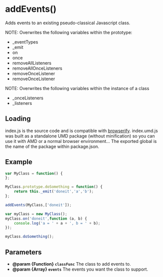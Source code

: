 # addEvents()

Adds events to an existing pseudo-classical Javascript class.

NOTE: Overwrites the following variables within the prototype:

 * _eventTypes
 * _emit
 * on
 * once
 * removeAllListeners
 * removeAllOnceListeners
 * removeOnceListener
 * removeOnceListener

NOTE: Overwrites the following variables within the instance of a class

 * _onceListeners
 * _listeners

## Loading

index.js is the source code and is compatible with [browserify](http://browserify.org/). index.umd.js was built as a standalone UMD package (without minification) so you can use it with AMD or a normal browser environment... The exported global is the name of the package within package.json.
 
## Example

```javascript
var MyClass = function() {
};

MyClass.prototype.doSomething = function() {
	return this._emit('doneit','a','b');
};

addEvents(MyClass,['doneit']);

var myClass = new MyClass();
myClass.on('doneit',function (a, b) {
	console.log('a = ' + a + ', b = ' + b);
});

myClass.doSomething();
```

## Parameters
 * **@param {Function} `classFunc`** The class to add events to.
 * **@param {Array} `events`** The events you want the class to support.
